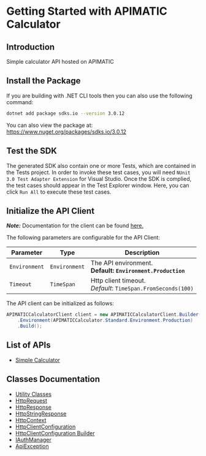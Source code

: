 
# Getting Started with APIMATIC Calculator

## Introduction

Simple calculator API hosted on APIMATIC

## Install the Package

If you are building with .NET CLI tools then you can also use the following command:

```bash
dotnet add package sdks.io --version 3.0.12
```

You can also view the package at:
https://www.nuget.org/packages/sdks.io/3.0.12

## Test the SDK

The generated SDK also contain one or more Tests, which are contained in the Tests project. In order to invoke these test cases, you will need `NUnit 3.0 Test Adapter Extension` for Visual Studio. Once the SDK is complied, the test cases should appear in the Test Explorer window. Here, you can click `Run All` to execute these test cases.

## Initialize the API Client

**_Note:_** Documentation for the client can be found [here.](https://www.github.com/syed-subtain/apimatic-ignore-dotnet-sdk/tree/3.0.12/doc/client.md)

The following parameters are configurable for the API Client:

| Parameter | Type | Description |
|  --- | --- | --- |
| `Environment` | `Environment` | The API environment. <br> **Default: `Environment.Production`** |
| `Timeout` | `TimeSpan` | Http client timeout.<br>*Default*: `TimeSpan.FromSeconds(100)` |

The API client can be initialized as follows:

```csharp
APIMATICCalculatorClient client = new APIMATICCalculatorClient.Builder()
    .Environment(APIMATICCalculator.Standard.Environment.Production)
    .Build();
```

## List of APIs

* [Simple Calculator](https://www.github.com/syed-subtain/apimatic-ignore-dotnet-sdk/tree/3.0.12/doc/controllers/simple-calculator.md)

## Classes Documentation

* [Utility Classes](https://www.github.com/syed-subtain/apimatic-ignore-dotnet-sdk/tree/3.0.12/doc/utility-classes.md)
* [HttpRequest](https://www.github.com/syed-subtain/apimatic-ignore-dotnet-sdk/tree/3.0.12/doc/http-request.md)
* [HttpResponse](https://www.github.com/syed-subtain/apimatic-ignore-dotnet-sdk/tree/3.0.12/doc/http-response.md)
* [HttpStringResponse](https://www.github.com/syed-subtain/apimatic-ignore-dotnet-sdk/tree/3.0.12/doc/http-string-response.md)
* [HttpContext](https://www.github.com/syed-subtain/apimatic-ignore-dotnet-sdk/tree/3.0.12/doc/http-context.md)
* [HttpClientConfiguration](https://www.github.com/syed-subtain/apimatic-ignore-dotnet-sdk/tree/3.0.12/doc/http-client-configuration.md)
* [HttpClientConfiguration Builder](https://www.github.com/syed-subtain/apimatic-ignore-dotnet-sdk/tree/3.0.12/doc/http-client-configuration-builder.md)
* [IAuthManager](https://www.github.com/syed-subtain/apimatic-ignore-dotnet-sdk/tree/3.0.12/doc/i-auth-manager.md)
* [ApiException](https://www.github.com/syed-subtain/apimatic-ignore-dotnet-sdk/tree/3.0.12/doc/api-exception.md)

